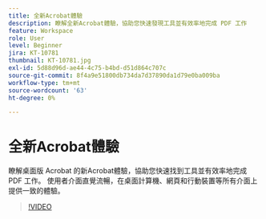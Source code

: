 ```yaml
---
title: 全新Acrobat體驗
description: 瞭解全新Acrobat體驗，協助您快速發現工具並有效率地完成 PDF 工作
feature: Workspace
role: User
level: Beginner
jira: KT-10781
thumbnail: KT-10781.jpg
exl-id: 5d88d96d-ae44-4c75-b4bd-d51d864c707c
source-git-commit: 8f4a9e51800db734da7d37890da1d79e0ba009ba
workflow-type: tm+mt
source-wordcount: '63'
ht-degree: 0%

---
```


# 全新Acrobat體驗

瞭解桌面版 Acrobat 的新Acrobat體驗，協助您快速找到工具並有效率地完成 PDF 工作。 使用者介面直覺流暢，在桌面計算機、網頁和行動裝置等所有介面上提供一致的體驗。

>[!VIDEO](https://video.tv.adobe.com/v/345949?quality=12&learn=on&hidetitle=true)
